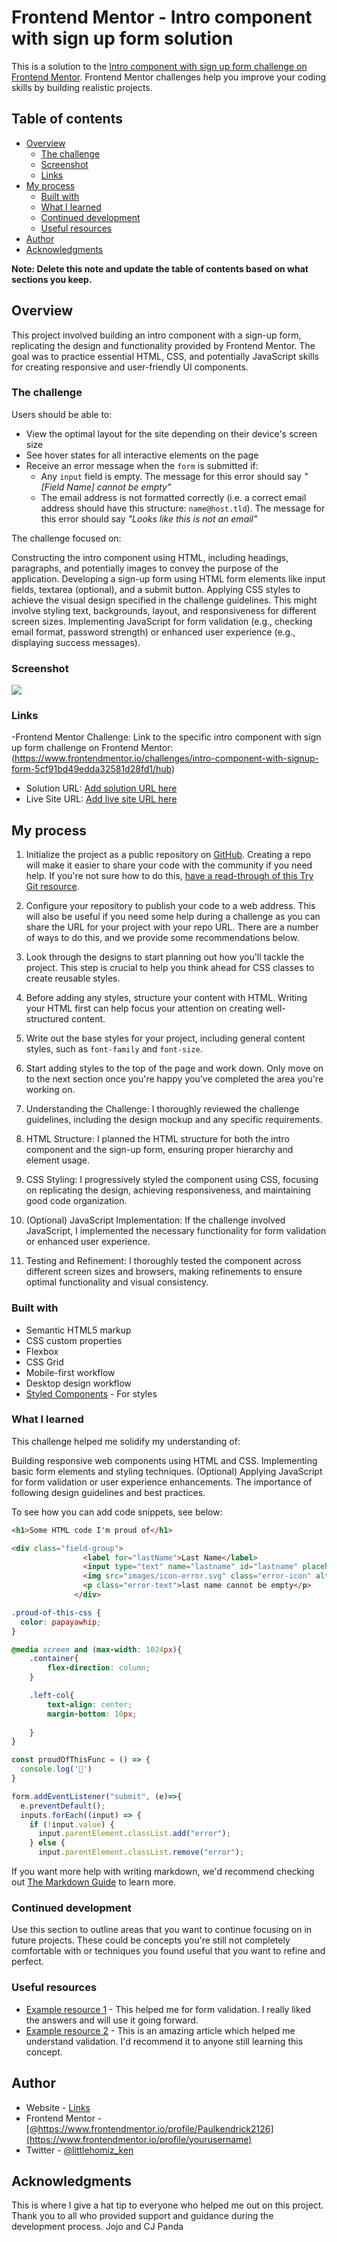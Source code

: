 # Frontend Mentor - Intro component with sign up form solution

This is a solution to the [Intro component with sign up form challenge on Frontend Mentor](https://www.frontendmentor.io/challenges/intro-component-with-signup-form-5cf91bd49edda32581d28fd1). Frontend Mentor challenges help you improve your coding skills by building realistic projects. 

## Table of contents

- [Overview](#overview)
  - [The challenge](#the-challenge)
  - [Screenshot](#screenshot)
  - [Links](#links)
- [My process](#my-process)
  - [Built with](#built-with)
  - [What I learned](#what-i-learned)
  - [Continued development](#continued-development)
  - [Useful resources](#useful-resources)
- [Author](#author)
- [Acknowledgments](#acknowledgments)

**Note: Delete this note and update the table of contents based on what sections you keep.**

## Overview
This project involved building an intro component with a sign-up form, replicating the design and functionality provided by Frontend Mentor. The goal was to practice essential HTML, CSS, and potentially JavaScript skills for creating responsive and user-friendly UI components.

### The challenge

Users should be able to:

- View the optimal layout for the site depending on their device's screen size
- See hover states for all interactive elements on the page
- Receive an error message when the `form` is submitted if:
  - Any `input` field is empty. The message for this error should say *"[Field Name] cannot be empty"*
  - The email address is not formatted correctly (i.e. a correct email address should have this structure: `name@host.tld`). The message for this error should say *"Looks like this is not an email"*

The challenge focused on:

Constructing the intro component using HTML, including headings, paragraphs, and potentially images to convey the purpose of the application.
Developing a sign-up form using HTML form elements like input fields, textarea (optional), and a submit button.
Applying CSS styles to achieve the visual design specified in the challenge guidelines. This might involve styling text, backgrounds, layout, and responsiveness for different screen sizes.
Implementing JavaScript for form validation (e.g., checking email format, password strength) or enhanced user experience (e.g., displaying success messages).

### Screenshot

![](./images/Screenshot%202024-04-12%20210517.png) 


### Links
-Frontend Mentor Challenge: Link to the specific intro component with sign up form challenge on Frontend Mentor:(https://www.frontendmentor.io/challenges/intro-component-with-signup-form-5cf91bd49edda32581d28fd1/hub)
- Solution URL: [Add solution URL here](https://github.com/Paulkendrick2126/Intro-Component-With-Sign-Up-Form)
- Live Site URL: [Add live site URL here](https://unrivaled-signup.netlify.app/)

## My process
1. Initialize the project as a public repository on [GitHub](https://github.com/). Creating a repo will make it easier to share your code with the community if you need help. If you're not sure how to do this, [have a read-through of this Try Git resource](https://try.github.io/).
2. Configure your repository to publish your code to a web address. This will also be useful if you need some help during a challenge as you can share the URL for your project with your repo URL. There are a number of ways to do this, and we provide some recommendations below.
3. Look through the designs to start planning out how you'll tackle the project. This step is crucial to help you think ahead for CSS classes to create reusable styles.
4. Before adding any styles, structure your content with HTML. Writing your HTML first can help focus your attention on creating well-structured content.
5. Write out the base styles for your project, including general content styles, such as `font-family` and `font-size`.
6. Start adding styles to the top of the page and work down. Only move on to the next section once you're happy you've completed the area you're working on.

11. Understanding the Challenge: I thoroughly reviewed the challenge guidelines, including the design mockup and any specific requirements.

22. HTML Structure: I planned the HTML structure for both the intro component and the sign-up form, ensuring proper hierarchy and element usage.
33. CSS Styling: I progressively styled the component using CSS, focusing on replicating the design, achieving responsiveness, and maintaining good code organization.
44. (Optional) JavaScript Implementation: If the challenge involved JavaScript, I implemented the necessary functionality for form validation or enhanced user experience.
55. Testing and Refinement: I thoroughly tested the component across different screen sizes and browsers, making refinements to ensure optimal functionality and visual consistency.


### Built with

- Semantic HTML5 markup
- CSS custom properties
- Flexbox
- CSS Grid
- Mobile-first workflow
- Desktop design workflow
- [Styled Components](https://styled-components.com/) - For styles


### What I learned

This challenge helped me solidify my understanding of:

Building responsive web components using HTML and CSS.
Implementing basic form elements and styling techniques.
(Optional) Applying JavaScript for form validation or user experience enhancements.
The importance of following design guidelines and best practices.




To see how you can add code snippets, see below:

```html
<h1>Some HTML code I'm proud of</h1>

<div class="field-group">
                <label for="lastName">Last Name</label>
                <input type="text" name="lastname" id="lastname" placeholder="Last Name">
                <img src="images/icon-error.svg" class="error-icon" alt="error image">
                <p class="error-text">last name cannot be empty</p>
              </div>
```


```css
.proud-of-this-css {
  color: papayawhip;
}

@media screen and (max-width: 1024px){
    .container{
        flex-direction: column;
    }

    .left-col{
        text-align: center;
        margin-bottom: 10px;
        
    }
}
```


```js
const proudOfThisFunc = () => {
  console.log('🎉')
}

form.addEventListener("submit", (e)=>{
  e.preventDefault();
  inputs.forEach((input) => {
    if (!input.value) {
      input.parentElement.classList.add("error");
    } else {
      input.parentElement.classList.remove("error");
```

If you want more help with writing markdown, we'd recommend checking out [The Markdown Guide](https://www.markdownguide.org/) to learn more.



### Continued development

Use this section to outline areas that you want to continue focusing on in future projects. These could be concepts you're still not completely comfortable with or techniques you found useful that you want to refine and perfect.



### Useful resources

- [Example resource 1](https://stackoverflow.com/questions/29716543/form-validation-using-javascript) - This helped me for form validation. I really liked the answers and will use it going forward.
- [Example resource 2](https://stackoverflow.com/questions/46155/how-can-i-validate-an-email-address-in-javascript) - This is an amazing article which helped me understand validation. I'd recommend it to anyone still learning this concept.


## Author

- Website - [Links](https://linktr.ee/paul_ad)
- Frontend Mentor - [@https://www.frontendmentor.io/profile/Paulkendrick2126](https://www.frontendmentor.io/profile/yourusername)
- Twitter - [@littlehomiz_ken](https://twitter.com/littlehomiz_ken)



## Acknowledgments

This is where I give a hat tip to everyone who helped me out on this project. Thank you to all who provided support and guidance during the development process. Jojo and CJ Panda


